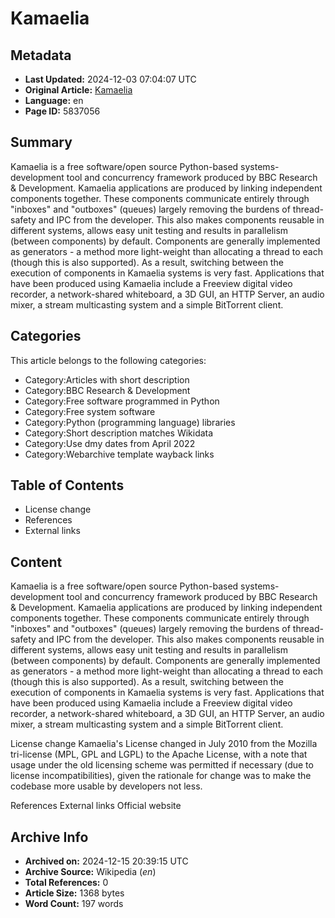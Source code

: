 # Kamaelia

## Metadata
- **Last Updated:** 2024-12-03 07:04:07 UTC
- **Original Article:** [Kamaelia](https://en.wikipedia.org/wiki/Kamaelia)
- **Language:** en
- **Page ID:** 5837056

## Summary
Kamaelia is a  free software/open source Python-based systems-development tool and concurrency framework produced by BBC Research & Development.
Kamaelia applications are produced by linking independent components together. These components communicate entirely through "inboxes" and "outboxes" (queues) largely removing the burdens of thread-safety and IPC from the developer. This also makes components reusable in different systems, allows easy unit testing and results in parallelism (between components) by default.
Components are generally implemented as generators - a method more light-weight than allocating a thread to each (though this is also supported). As a result, switching between the execution of components in Kamaelia systems is very fast.
Applications that have been produced using Kamaelia include a Freeview digital video recorder, a network-shared whiteboard, a 3D GUI, an HTTP Server, an audio mixer, a stream multicasting system and a simple BitTorrent client.

## Categories
This article belongs to the following categories:

- Category:Articles with short description
- Category:BBC Research & Development
- Category:Free software programmed in Python
- Category:Free system software
- Category:Python (programming language) libraries
- Category:Short description matches Wikidata
- Category:Use dmy dates from April 2022
- Category:Webarchive template wayback links

## Table of Contents

- License change
- References
- External links

## Content

Kamaelia is a  free software/open source Python-based systems-development tool and concurrency framework produced by BBC Research & Development.
Kamaelia applications are produced by linking independent components together. These components communicate entirely through "inboxes" and "outboxes" (queues) largely removing the burdens of thread-safety and IPC from the developer. This also makes components reusable in different systems, allows easy unit testing and results in parallelism (between components) by default.
Components are generally implemented as generators - a method more light-weight than allocating a thread to each (though this is also supported). As a result, switching between the execution of components in Kamaelia systems is very fast.
Applications that have been produced using Kamaelia include a Freeview digital video recorder, a network-shared whiteboard, a 3D GUI, an HTTP Server, an audio mixer, a stream multicasting system and a simple BitTorrent client.

License change
Kamaelia's License changed in July 2010  from the Mozilla tri-license (MPL, GPL and LGPL) to the Apache License, with a note that usage under the old licensing scheme was permitted if necessary (due to license incompatibilities), given the rationale for change was to make the codebase more usable by developers not less.

References
External links
Official website

## Archive Info
- **Archived on:** 2024-12-15 20:39:15 UTC
- **Archive Source:** Wikipedia (_en_)
- **Total References:** 0
- **Article Size:** 1368 bytes
- **Word Count:** 197 words
